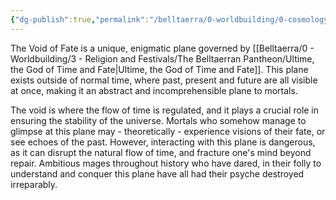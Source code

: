 ```yaml
---
{"dg-publish":true,"permalink":"/belltaerra/0-worldbuilding/0-cosmology/planes-of-existence/7-void-of-fate/"}
---
```


The Void of Fate is a unique, enigmatic plane governed by [[Belltaerra/0 - Worldbuilding/3 - Religion and Festivals/The Belltaerran Pantheon/Ultime, the God of Time and Fate\|Ultime, the God of Time and Fate]]. This plane exists outside of normal time, where past, present and future are all visible at once, making it an abstract and incomprehensible plane to mortals. 

The void is where the flow of time is regulated, and it plays a crucial role in ensuring the stability of the universe. Mortals who somehow manage to glimpse at this plane may - theoretically - experience visions of their fate, or see echoes of the past. However, interacting with this plane is dangerous, as it can disrupt the natural flow of time, and fracture one's mind beyond repair. Ambitious mages throughout history who have dared, in their folly to understand and conquer this plane have all had their psyche destroyed irreparably.